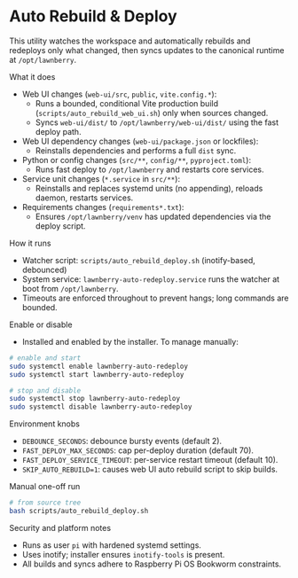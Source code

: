 # Auto Rebuild & Deploy

This utility watches the workspace and automatically rebuilds and redeploys only what changed, then syncs updates to the canonical runtime at `/opt/lawnberry`.

What it does
- Web UI changes (`web-ui/src`, `public`, `vite.config.*`):
  - Runs a bounded, conditional Vite production build (`scripts/auto_rebuild_web_ui.sh`) only when sources changed.
  - Syncs `web-ui/dist/` to `/opt/lawnberry/web-ui/dist/` using the fast deploy path.
- Web UI dependency changes (`web-ui/package.json` or lockfiles):
  - Reinstalls dependencies and performs a full `dist` sync.
- Python or config changes (`src/**`, `config/**`, `pyproject.toml`):
  - Runs fast deploy to `/opt/lawnberry` and restarts core services.
- Service unit changes (`*.service` in `src/**`):
  - Reinstalls and replaces systemd units (no appending), reloads daemon, restarts services.
- Requirements changes (`requirements*.txt`):
  - Ensures `/opt/lawnberry/venv` has updated dependencies via the deploy script.

How it runs
- Watcher script: `scripts/auto_rebuild_deploy.sh` (inotify-based, debounced)
- System service: `lawnberry-auto-redeploy.service` runs the watcher at boot from `/opt/lawnberry`.
- Timeouts are enforced throughout to prevent hangs; long commands are bounded.

Enable or disable
- Installed and enabled by the installer. To manage manually:
```bash
# enable and start
sudo systemctl enable lawnberry-auto-redeploy
sudo systemctl start lawnberry-auto-redeploy

# stop and disable
sudo systemctl stop lawnberry-auto-redeploy
sudo systemctl disable lawnberry-auto-redeploy
```

Environment knobs
- `DEBOUNCE_SECONDS`: debounce bursty events (default 2).
- `FAST_DEPLOY_MAX_SECONDS`: cap per-deploy duration (default 70).
- `FAST_DEPLOY_SERVICE_TIMEOUT`: per-service restart timeout (default 10).
- `SKIP_AUTO_REBUILD=1`: causes web UI auto rebuild script to skip builds.

Manual one-off run
```bash
# from source tree
bash scripts/auto_rebuild_deploy.sh
```

Security and platform notes
- Runs as user `pi` with hardened systemd settings.
- Uses inotify; installer ensures `inotify-tools` is present.
- All builds and syncs adhere to Raspberry Pi OS Bookworm constraints.
